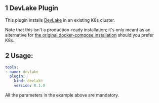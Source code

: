 ## 1 DevLake Plugin

This plugin installs [DevLake](https://github.com/merico-dev/lake) in an existing K8s cluster.

Note that this isn't a production-ready installation; it's only meant as an alternative for [the original docker-compose installation](https://github.com/merico-dev/lake/blob/main/docker-compose.yml) should you prefer K8s.

## 2 Usage:

```yaml
tools:
- name: devlake
  plugin:
    kind: devlake
    version: 0.1.0
```

All the parameters in the example above are mandatory.
